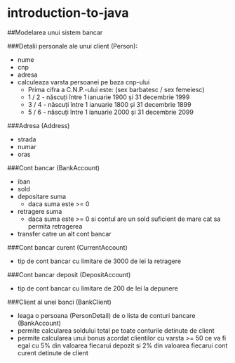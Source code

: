 # introduction-to-java

##Modelarea unui sistem bancar

###Detalii personale ale unui client (Person):
* nume
* cnp
* adresa
* calculeaza varsta persoanei pe baza cnp-ului
    * Prima cifra a C.N.P.-ului este: (sex barbatesc / sex femeiesc)
    * 1 / 2 - născuți între 1 ianuarie 1900 și 31 decembrie 1999
    * 3 / 4 - născuți între 1 ianuarie 1800 și 31 decembrie 1899
    * 5 / 6 - născuți între 1 ianuarie 2000 și 31 decembrie 2099

###Adresa (Address)
* strada
* numar
* oras

###Cont bancar (BankAccount)
* iban
* sold
* depositare suma
    * daca suma este >= 0
* retragere suma 
    * daca suma este >= 0 si contul are un sold suficient de mare cat sa permita retragerea
* transfer catre un alt cont bancar

###Cont bancar curent (CurrentAccount)
* tip de cont bancar cu limitare de 3000 de lei la retragere

###Cont bancar deposit (DepositAccount)
* tip de cont bancar cu limitare de 200 de lei la depunere

###Client al unei banci (BankClient)
* leaga o persoana (PersonDetail) de o lista de conturi bancare (BankAccount)
* permite calcularea soldului total pe toate conturile detinute de client
* permite calcularea unui bonus acordat clientilor cu varsta >= 50 ce va fi egal cu 5% 
din valoarea fiecarui depozit si 2% din valoarea fiecarui cont curent detinute de client